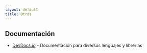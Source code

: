 ```yaml
---
layout: default
title: Otros
---
```


## Documentación

* [DevDocs.io](http://devdocs.io/) - Documentación para diversos lenguajes y librerias

